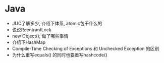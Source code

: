 # Java
- JUC了解多少, 介绍下体系, atomic包干什么的
- 说说ReentrantLock
- new Object(); 做了哪些事情
- 介绍下HashMap
- Compile-Time Checking of Exceptions 和 Unchecked Exception 的区别
- 为什么重写equals() 的同时也要重写hashcode()